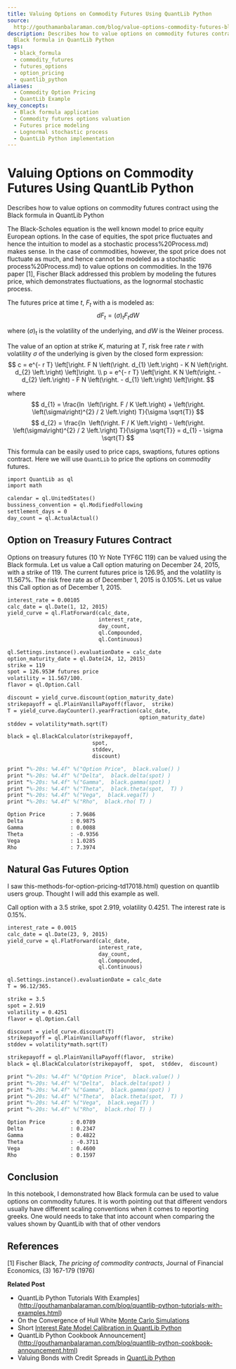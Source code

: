 ```yaml
---
title: Valuing Options on Commodity Futures Using QuantLib Python
source: 
  http://gouthamanbalaraman.com/blog/value-options-commodity-futures-black-formula-quantlib-python.html
description: Describes how to value options on commodity futures contract using the
  Black formula in QuantLib Python
tags:
  - black_formula
  - commodity_futures
  - futures_options
  - option_pricing
  - quantlib_python
aliases:
  - Commodity Option Pricing
  - QuantLib Example
key_concepts:
  - Black formula application
  - Commodity futures options valuation
  - Futures price modeling
  - Lognormal stochastic process
  - QuantLib Python implementation
---
```


# Valuing Options on Commodity Futures Using QuantLib Python
Describes how to value options on commodity futures contract using the Black formula in QuantLib Python

The Black-Scholes equation is the well known model to price equity European options. In the case of equities,  the spot price fluctuates and hence the intuition to model as a stochastic process%20Process.md) makes sense. In the case of commodities,  however,  the spot price does not fluctuate as much,  and hence cannot be modeled as a stochastic process%20Process.md) to value options on commodities. In the 1976 paper \[1\],  Fischer Black addressed this problem by modeling the futures price,  which demonstrates fluctuations,  as the lognormal stochastic process.

The futures price at time $t$,  $F_{t}$ with a is modeled as:
$$
d F_{t}  = \left(\sigma\right)_{t} F_{t} d W
$$

where $\left(\sigma\right)_{t}$ is the volatility of the underlying,  and $d W$ is the Weiner process.

The value of an option at strike $K$,  maturing at $T$,  risk free rate $r$ with volatility $\sigma$ of the underlying is given by the closed form expression:
$$
c  =  e^{- r T} \left[\right. F N \left(\right. d_{1} \left.\right) - K N \left(\right. d_{2} \left.\right) \left]\right. \\ p  =  e^{- r T} \left[\right. K N \left(\right. - d_{2} \left.\right) - F N \left(\right. - d_{1} \left.\right) \left]\right.
$$

where
$$
d_{1}  =  \frac{ln ⁡ \left(\right. F / K \left.\right) + \left(\right. \left(\sigma\right)^{2} / 2 \left.\right) T}{\sigma \sqrt{T}} $$$$ d_{2}  =  \frac{ln ⁡ \left(\right. F / K \left.\right) - \left(\right. \left(\sigma\right)^{2} / 2 \left.\right) T}{\sigma \sqrt{T}} = d_{1} - \sigma \sqrt{T}
$$

This formula can be easily used to price caps,  swaptions,  futures options contract. Here we will use `QuantLib` to price the options on commodity futures.
```latex
import QuantLib as ql
import math

calendar = ql.UnitedStates()
bussiness_convention = ql.ModifiedFollowing
settlement_days = 0
day_count = ql.ActualActual()
```

## Option on Treasury Futures Contract

Options on treasury futures (10 Yr Note TYF6C 119) can be valued using the Black formula. Let us value a Call option maturing on December 24,  2015,  with a strike of 119. The current futures price is 126.95,  and the volatility is 11.567%. The risk free rate as of December 1,  2015 is 0.105%. Let us value this Call option as of December 1,  2015.
```latex
interest_rate = 0.00105
calc_date = ql.Date(1, 12, 2015)
yield_curve = ql.FlatForward(calc_date,  
                             interest_rate, 
                             day_count, 
                             ql.Compounded, 
                             ql.Continuous)

ql.Settings.instance().evaluationDate = calc_date
option_maturity_date = ql.Date(24, 12, 2015)
strike = 119
spot = 126.953# futures price
volatility = 11.567/100.
flavor = ql.Option.Call

discount = yield_curve.discount(option_maturity_date)
strikepayoff = ql.PlainVanillaPayoff(flavor,  strike)
T = yield_curve.dayCounter().yearFraction(calc_date,  
                                          option_maturity_date)
stddev = volatility*math.sqrt(T)

black = ql.BlackCalculator(strikepayoff,  
                           spot,  
                           stddev,  
                           discount)

print "%-20s: %4.4f" %("Option Price",  black.value() )
print "%-20s: %4.4f" %("Delta",  black.delta(spot) )
print "%-20s: %4.4f" %("Gamma",  black.gamma(spot) )
print "%-20s: %4.4f" %("Theta",  black.theta(spot,  T) )
print "%-20s: %4.4f" %("Vega",  black.vega(T) )
print "%-20s: %4.4f" %("Rho",  black.rho( T) )

```
```latex
Option Price        : 7.9686
Delta               : 0.9875
Gamma               : 0.0088
Theta               : -0.9356
Vega                : 1.0285
Rho                 : 7.3974
```

## Natural Gas Futures Option

I saw this-methods-for-option-pricing-td17018.html) question on quantlib users group. Thought I will add this example as well.

Call option with a 3.5 strike,  spot 2.919,  volatility 0.4251. The interest rate is 0.15%.
```latex
interest_rate = 0.0015
calc_date = ql.Date(23, 9, 2015)
yield_curve = ql.FlatForward(calc_date,  
                             interest_rate, 
                             day_count, 
                             ql.Compounded, 
                             ql.Continuous)

ql.Settings.instance().evaluationDate = calc_date
T = 96.12/365.

strike = 3.5
spot = 2.919
volatility = 0.4251
flavor = ql.Option.Call

discount = yield_curve.discount(T)
strikepayoff = ql.PlainVanillaPayoff(flavor,  strike)
stddev = volatility*math.sqrt(T)

strikepayoff = ql.PlainVanillaPayoff(flavor,  strike)
black = ql.BlackCalculator(strikepayoff,  spot,  stddev,  discount)

print "%-20s: %4.4f" %("Option Price",  black.value() )
print "%-20s: %4.4f" %("Delta",  black.delta(spot) )
print "%-20s: %4.4f" %("Gamma",  black.gamma(spot) )
print "%-20s: %4.4f" %("Theta",  black.theta(spot,  T) )
print "%-20s: %4.4f" %("Vega",  black.vega(T) )
print "%-20s: %4.4f" %("Rho",  black.rho( T) )
```
```latex
Option Price        : 0.0789
Delta               : 0.2347
Gamma               : 0.4822
Theta               : -0.3711
Vega                : 0.4600
Rho                 : 0.1597
```

## Conclusion

In this notebook,  I demonstrated how Black formula can be used to value options on commodity futures. It is worth pointing out that different vendors usually have different scaling conventions when it comes to reporting greeks. One would needs to take that into account when comparing the values shown by QuantLib with that of other vendors

## References

\[1\] Fischer Black,  *The pricing of commodity contracts*,  Journal of Financial Economics,  (3) 167-179 (1976)

**Related Post**

- QuantLib Python Tutorials With Examples](http://gouthamanbalaraman.com/blog/quantlib-python-tutorials-with-examples.html)
- On the Convergence of Hull White [Monte Carlo Simulations](http://gouthamanbalaraman.com/blog/hull-white-simulation-monte-carlo-convergence.html)
- Short [Interest Rate Model Calibration in QuantLib Python](http://gouthamanbalaraman.com/blog/short-interest-rate-model-calibration-quantlib.html)
- QuantLib Python Cookbook Announcement](http://gouthamanbalaraman.com/blog/quantlib-python-cookbook-announcement.html)
- Valuing Bonds with Credit Spreads in [QuantLib Python](http://gouthamanbalaraman.com/blog/bonds-with-spreads-quantlib-python.html)
